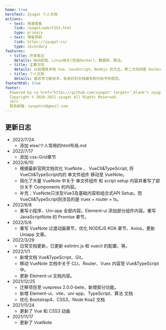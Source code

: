 ```yaml
---
home: true
heroText: Zyugat 个人文档
actions:
  - text: 快速查看
    link: /pages/web/CSS3.html
    type: primary
  - text: 博客导航
    link: https://zyugat.cn/
    type: secondary
features:
  - title: 开发笔记
    details: Web前端、Linux相关(包括Docker)、数据库、算法。
  - title: 主要方向
    details: 以前端技术栈 Vue、JavaScript、Nodejs 的为主。第二方向则是 Docker 偏向服务器运维方向。
  - title: 个人文档
    details: 喜欢学习新技术，有良好的文档编写和代码书写规范。
footerHtml: true
footer:
  Powered by <a href="https://github.com/zyugat" target="_blank"> zyugat </a> <br> <a href="https://beian.miit.gov.cn/" target="_blank">粤ICP备2021116118号</a><br>
  Copyright © 2020-2021 zyugat All Rights Reserved.
  <br>
  联系邮箱：zyugatcn@gmail.com
---
```


## 更新日志

- 2022/7/24
  - 添加 else/个人常用的html布局.md
- 2022/7/17
  - 添加 css-Grid章节
- 2022/6/10
  - 根据最新官网文档优化 VueNote 、 VueCli&TypeScript, 将VueCli&TypeScript内的 单文件组件 移动至 VueNote。
  - 简化了大量 VueNote 中关于 单文件组件 和 script setup 内容并重写了部分关于 Components 的内容。
  - 补充：VueNote只涉及Vue3及基础内容和组合式API Setup。而VueCli&TypeScript则涉及的是 vuex + router + ts。
- 2022/6/8
  - 重写小程序、Uni-app 全部内容。Element-ui 添加部分组件内容。重写 JavaScriptNote 的 Promise 章节。
- 2022/5/6
  - 重写 VueNote 过渡动画章节，优化 NODEJS KOA 章节、Axios，更新 Uniapp 文章。
- 2022/3/29
  - 日常文档更新，已更新 eslintrc.js 和 vuecli 的配置，等。
- 2022/1/1
  - 新增文档 Vue&TypeScript、Git。
  - 移动 VueNote 文档中关于 CLI、Router、Vuex 内容至 Vue&TypeScript 中。
  - 更新 Element-ui 文档内容。
- 2021/12/25
  - 迁移项目至 vuepress 2.0.0-bete，新增部分功能。
  - 新增 Element-ui、vite、uni-app、TypeScript、算法 文档
  - 优化 Bootstrap4、CSS3、Node Koa2 文档
- 2021/11/24
  - 更新了 Vue 和 CSS3 动画
- 2021/11/17
  - 更新了 VueNote
